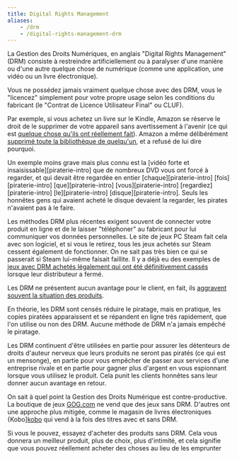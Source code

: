 ```yaml
---
title: Digital Rights Management
aliases:
    - /drm
    - /digital-rights-management-drm
---
```


La Gestion des Droits Numériques, en anglais "Digital Rights Management" (DRM) consiste à restreindre artificiellement ou à paralyser d'une manière ou d'une autre quelque chose de numérique (comme une application, une vidéo ou un livre électronique).

Vous ne possédez jamais vraiment quelque chose avec des DRM, vous le "licencez" simplement pour votre propre usage selon les conditions du fabricant (le "Contrat de Licence Utilisateur Final" ou CLUF).

Par exemple, si vous achetez un livre sur le Kindle, Amazon se réserve le droit de le supprimer de votre appareil sans avertissement à l'avenir (ce qui est [quelque chose qu'ils ont réellement fait][amazon-orwell]). Amazon a même délibérément [supprimé toute la bibliothèque de quelqu'un][amazon-delete], et a refusé de lui dire pourquoi.

Un exemple moins grave mais plus connu est la [vidéo forte et insaisissable][piraterie-intro] que de nombreux DVD vous ont forcé à regarder, et qui devait être regardée en entier [chaque][piraterie-intro] [fois][piraterie-intro] [que][piraterie-intro] [vous][piraterie-intro] [regardiez][piraterie-intro] [le][piraterie-intro] [disque][piraterie-intro]. Seuls les honnêtes gens qui avaient acheté le disque devaient la regarder, les pirates n'avaient pas à le faire.

Les méthodes DRM plus récentes exigent souvent de connecter votre produit en ligne et de le laisser "téléphoner" au fabricant pour lui communiquer vos données personnelles. Le site de jeux PC Steam fait cela avec son logiciel, et si vous le retirez, tous les jeux achetés sur Steam cessent également de fonctionner. On ne sait pas très bien ce qui se passerait si Steam lui-même faisait faillite. Il y a déjà eu des exemples de [jeux avec DRM achetés légalement qui ont été définitivement cassés][game-broken] lorsque leur distributeur a fermé.

Les DRM ne présentent aucun avantage pour le client, en fait, ils [aggravent souvent la situation des produits][simcity-drm].

En théorie, les DRM sont censés réduire le piratage, mais en pratique, les copies piratées apparaissent et se répandent en ligne très rapidement, que l'on utilise ou non des DRM. Aucune méthode de DRM n'a jamais empêché le piratage.

Les DRM continuent d'être utilisées en partie pour assurer les détenteurs de droits d'auteur nerveux que leurs produits ne seront pas piratés (ce qui est un mensonge), en partie pour vous empêcher de passer aux services d'une entreprise rivale et en partie pour gagner plus d'argent en vous espionnant lorsque vous utilisez le produit. Cela punit les clients honnêtes sans leur donner aucun avantage en retour.

On sait à quel point la Gestion des Droits Numérique est contre-productive. La boutique de jeux [GOG.com][gog] ne vend que des jeux sans DRM. D'autres ont une approche plus mitigée, comme le magasin de livres électroniques {Kobo][kobo] qui vend à la fois des titres avec et sans DRM.

Si vous le pouvez, essayez d'acheter des produits sans DRM. Cela vous donnera un meilleur produit, plus de choix, plus d'intimité, et cela signifie que vous pouvez réellement acheter des choses au lieu de les emprunter

[amazon-delete]: https://www.wired.com/2012/10/amazons-remote-wipe-of-customers-kindle-highlights-perils-of-drm/
[amazon-orwell]: https://www.nytimes.com/2009/07/18/technology/companies/18amazon.html
[game-broken]: https://web.archive.org/web/20180904104351/https://twinfinite.net/2018/06/metal-gear-rising-no-longer-playable-on-mac-due-to-drm-shutdown/
[gog]: https://www.gog.com/
[kobo]: https://swiso.org/unofficial-kobo-search/
[piracy-intro]: https://ia800204.us.archive.org/15/items/youtube-K_vHwfDNGdg/Piracy_It_s_A_Crime-K_vHwfDNGdg.mp4
[simcity-drm]: https://www.mic.com/articles/29213/simcity-drm-always-online-mode-results-in-disaster-for-gamers
